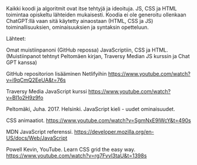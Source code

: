 Kaikki koodi ja algoritmit ovat itse tehtyjä ja ideoituja. JS, CSS ja HTML toimintaa opiskeltu lähteiden mukaisesti. Koodia ei ole generoitu ollenkaan ChatGPT:llä vaan sitä käytetty ainaostaan (HTML, CSS ja JS) toiminallisuuksien, ominaisuuksien ja syntaksin opetteluun.


Lähteet:

Omat muistiinpanoni (GitHub repossa) JavaScriptiin, CSS ja HTML. (Muistiinpanot tehtnyt Peltomäen kirjan, Traversy Median JS kurssin ja Chat GPT kanssa)

GitHub repositorion lisääminen Netlifyihin
https://www.youtube.com/watch?v=i9qCmQ2EeUA&t=76s

Traversy Media JavaScript kurssi
https://www.youtube.com/watch?v=BI1o2H9z9fo

Peltomäki, Juha. 2017. Helsinki. JavaScript kieli - uudet ominaisuudet.

CSS animaatiot.
https://www.youtube.com/watch?v=SgmNxE9lWcY&t=490s

MDN JavaScript referenssi.
https://developer.mozilla.org/en-US/docs/Web/JavaScript

Powell Kevin, YouTube. Learn CSS grid the easy way.
https://www.youtube.com/watch?v=rg7Fvvl3taU&t=1398s